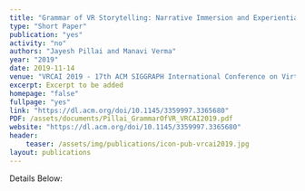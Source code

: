 ```yaml
---
title: "Grammar of VR Storytelling: Narrative Immersion and Experiential Fidelity in VR Cinema"
type: "Short Paper"
publication: "yes"
activity: "no"
authors: "Jayesh Pillai and Manavi Verma"
year: "2019"
date: 2019-11-14
venue: "VRCAI 2019 - 17th ACM SIGGRAPH International Conference on Virtual Reality Continuum and Its Applications in Industry, Brisbane, Australia"
excerpt: Excerpt to be added
homepage: "false"
fullpage: "yes"
link: "https://dl.acm.org/doi/10.1145/3359997.3365680"
PDF: /assets/documents/Pillai_GrammarOfVR_VRCAI2019.pdf
website: "https://dl.acm.org/doi/10.1145/3359997.3365680"
header:
    teaser: /assets/img/publications/icon-pub-vrcai2019.jpg
layout: publications   
---
```


Details Below:
